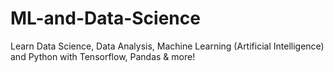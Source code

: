 # ML-and-Data-Science
Learn Data Science, Data Analysis, Machine Learning (Artificial Intelligence) and Python with Tensorflow, Pandas &amp; more!
